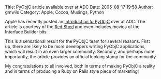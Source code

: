 Title: PyObjC article available over at ADC
Date: 2005-08-17 19:58
Author: gmwils
Category: Apple, Cocoa, Musings, Python

Apple has recently posted an [introduction to PyObjC][] over at ADC. The
article is courtesy of the [Red Shed][] and even includes movies of the
Interface Builder bits.

This is a sensational result for the PyObjC team for several reasons.
First up, there are likely to be more developers writing PyObjC
applications, which will result in an even larger community. Secondly,
and perhaps more importantly, the article provides an official looking
stamp for the community

My congratulations to all involved, both in terms of making PyObjC a
reality and in terms of producing a Ruby on Rails style piece of
marketing!

  [introduction to PyObjC]: http://developer.apple.com/cocoa/pyobjc.html
  [Red Shed]: http://rentzsch.com/links/adcPyObjC
